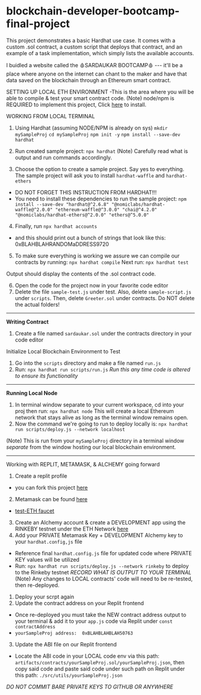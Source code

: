 # blockchain-developer-bootcamp-final-project

This project demonstrates a basic Hardhat use case. It comes with a custom .sol contract, a custom script that deploys that contract, and an example of a task implementation, which simply lists the available accounts.

I buidled a website called the 🩸SARDAUKAR BOOTCAMP🩸 --- it'll be a place where anyone on the internet can chant to the maker and have that data saved on the blockchain through an Ethereum smart contract.

SETTING UP LOCAL ETH ENVIRONMENT
-This is the area where you will be able to compile & test your smart contract code.
(Note)
node/npm is REQUIRED to implement this project, Click [here](https://hardhat.org/tutorial/setting-up-the-environment.html) to install.

WORKING FROM LOCAL TERMINAL

1. Using Hardhat (assuming NODE/NPM is already on sys)
`mkdir mySampleProj`
`cd mySampleProj`
`npm init -y`
`npm install --save-dev hardhat`
2. Run created sample project:
`npx hardhat`
(Note)
Carefully read what is output and run commands accordingly.

3. Choose the option to create a sample project. Say yes to everything.
The sample project will ask you to install `hardhat-waffle` and `hardhat-ethers`
- DO NOT FORGET THIS INSTRUCTION FROM HARDHAT!!!
- You need to install these dependencies to run the sample project:
  `npm install --save-dev "hardhat@^2.6.8" "@nomiclabs/hardhat-waffle@^2.0.0" "ethereum-waffle@^3.0.0" "chai@^4.2.0" "@nomiclabs/hardhat-ethers@^2.0.0" "ethers@^5.0.0"`

4. Finally, run `npx hardhat accounts` 
- and this should print out a bunch of strings that look like this:
0xBLAHBLAHRANDOMaDDRESS9720

5. To make sure everything is working we  assure we can compile our contracts by running:
 `npx hardhat compile`
Next run:
`npx hardhat test`

Output should display the contents of the .sol contract code.

6. Open the code for the project now in your favorite code editor
7. Delete the file `sample-test.js` under test.  Also, delete `sample-script.js` under `scripts`. Then, delete `Greeter.sol` under contracts. Do NOT delete the actual folders!

---
**Writing Contract**
1. Create a file named `sardaukar.sol` under the contracts directory in your code editor

Initialize Local Blockchain Environment to Test
1. Go into the `scripts` directory and make a file named `run.js`
2. Run: `npx hardhat run scripts/run.js`
*Run this any time code is altered to ensure its functionality*

---
**Running Local Node**
1. In terminal window separate to your current workspace, cd into your proj then run: `npx hardhat node`
This will create a local Ethereum network that stays alive as long as the terminal window remains open.
2. Now the command we're going to run to deploy locally is:
`npx hardhat run scripts/deploy.js --network localhost`

(Note)
This is run from your `mySampleProj` directory in a terminal window _separate_ from the window hosting our local blockchain environment.

---
Working with REPLIT, METAMASK, & ALCHEMY going forward
1. Create a replit profile
- you can fork this project [here](https://replit.com/@rayadamas/sardaukarchantProj#.replit)

2. Metamask can be found [here](https://metamask.io/download.html)
- [test-ETH faucet](https://faucet.rinkeby.io/)
3. Create an Alchemy account & create a DEVELOPMENT app using the RINKEBY testnet under the ETH Network [here](https://alchemy.com/?r=b93d1f12b8828a57)
4. Add your PRIVATE Metamask Key + DEVELOPMENT Alchemy key to your `hardhat.config,js` file
- Reference final `hardhat.config.js` file for updated code where PRIVATE KEY values will be utilized
- Run: `npx hardhat run scripts/deploy.js --network rinkeby` to deploy to the Rinkeby testnet
_RECORD WHAT IS OUTPUT TO YOUR TERMINAL_
(Note)
Any changes to LOCAL contracts' code will need to be re-tested, then re-deployed. 
1. Deploy your scrpt again
2. Update the contract address on your Replit frontend
- Once re-deployed you must take the NEW contract address output to your terminal & add it to your `app.js` code via Replit under `const contractAddress`
- `yourSampleProj address:  0xBLAHBLAHBLAH50763`
3. Update the ABI file on our Replit frontend
- Locate the ABI code in your LOCAL code env via this path: `artifacts/contracts/yourSampleProj.sol/yourSampleProj.json`, then copy said code and paste said code under such path on Replit under this path: `./src/utils/yourSampleProj.json` 


*DO NOT COMMIT BARE PRIVATE KEYS TO GITHUB OR ANYWHERE*
